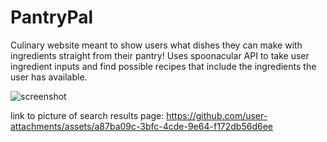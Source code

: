 # PantryPal
Culinary website meant to show users what dishes they can make with ingredients straight from their pantry!  Uses spoonacular API to take user ingredient inputs and find possible recipes that include the ingredients the user has available.

![screenshot](https://github.com/user-attachments/assets/58601853-c371-4f28-b679-273e3324ea9c)


link to picture of search results page: https://github.com/user-attachments/assets/a87ba09c-3bfc-4cde-9e64-f172db56d6ee

